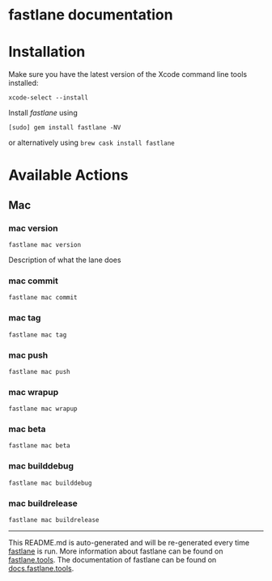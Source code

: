 fastlane documentation
================
# Installation

Make sure you have the latest version of the Xcode command line tools installed:

```
xcode-select --install
```

Install _fastlane_ using
```
[sudo] gem install fastlane -NV
```
or alternatively using `brew cask install fastlane`

# Available Actions
## Mac
### mac version
```
fastlane mac version
```
Description of what the lane does
### mac commit
```
fastlane mac commit
```

### mac tag
```
fastlane mac tag
```

### mac push
```
fastlane mac push
```

### mac wrapup
```
fastlane mac wrapup
```

### mac beta
```
fastlane mac beta
```

### mac builddebug
```
fastlane mac builddebug
```

### mac buildrelease
```
fastlane mac buildrelease
```


----

This README.md is auto-generated and will be re-generated every time [fastlane](https://fastlane.tools) is run.
More information about fastlane can be found on [fastlane.tools](https://fastlane.tools).
The documentation of fastlane can be found on [docs.fastlane.tools](https://docs.fastlane.tools).
